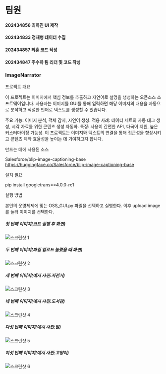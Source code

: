 # 팀원
#### 202434856 최하진 UI 제작
#### 202434833 정재형 데이터 수집
#### 202434857 최훈  코드 작성 
#### 202434847 주수하 팀 리더 및 코드 작성

### ImageNarrator

프로젝트 개요

이 프로젝트는 이미지에서 핵심 정보를 추출하고 자연어로 설명을 생성하는 오픈소스 소프트웨어입니다. 사용자는 이미지를 GUI를 통해 입력하면 해당 이미지의 내용을 자동으로 분석하고 적절한 언어로 텍스트를 생성할 수 있습니다.

주요 기능: 이미지 분석, 객체 감지, 자연어 생성.
적용 사례: 데이터 세트의 자동 태그 생성, 시각 자료를 위한 콘텐츠 생성 자동화.
특징: 사용이 간편한 API, 다국어 지원, 높은 커스터마이징 가능성.
이 프로젝트는 이미지와 텍스트의 연결을 통해 접근성을 향상시키고 콘텐츠 제작 효율성을 높이는 데 기여하고자 합니다.

만드는 데에 사용된 소스

Salesforce/blip-image-captioning-base
https://huggingface.co/Salesforce/blip-image-captioning-base

설치 필요 

pip install googletrans==4.0.0-rc1

실행 방법

본인의 운영체제에 맞는 OSS_GUI.py 파일을 선택하고 실행한다. 이후 upload image를 눌러 이미지를 선택한다.

##### 첫 번째 이미지(코드 실행 후 화면)
![스크린샷 1](https://github.com/code1-tester/Image-description-creator/blob/main/result_collection/using_image1.png)
##### 두 번째 이미지(파일 업로드 눌렀을 때 화면)
![스크린샷 2](https://github.com/code1-tester/Image-description-creator/blob/main/result_collection/using_image2.png
)
##### 세 번째 이미지(예시 사진:자전거)
![스크린샷 3](https://github.com/code1-tester/Image-description-creator/blob/main/result_collection/using_image3.png
)
##### 네 번째 이미지(예시 사진:도서관)
![스크린샷 4](https://github.com/code1-tester/Image-description-creator/blob/main/result_collection/using_image4.png)
##### 다섯 번째 이미지(예시 사진:말)
![스크린샷 5](https://github.com/code1-tester/Image-description-creator/blob/main/result_collection/using_image5.png)
##### 여섯 번째 이미지(예시 사진:고양이)
![스크린샷 6](https://github.com/code1-tester/Image-description-creator/blob/main/result_collection/using_image6.png)



